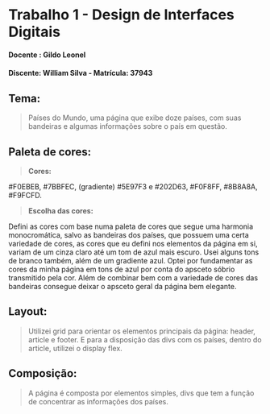 # Trabalho 1 - Design de Interfaces Digitais

#### Docente : Gildo Leonel

#### Discente: William Silva - Matrícula: 37943

## Tema:

> Países do Mundo, uma página que exibe doze países, com suas bandeiras e algumas informações sobre o país em questão.

## Paleta de cores:

> **Cores:**

#F0EBEB, #7BBFEC, (gradiente) #5E97F3 e #202D63, #F0F8FF, #8B8A8A, #F9FCFD.

> **Escolha das cores:**

Defini as cores com base numa paleta de cores que segue uma harmonia monocromática, salvo as bandeiras dos países, que possuem uma certa variedade de cores, as cores que eu defini nos elementos da página em si, variam de um cinza
claro até um tom de azul mais escuro. Usei alguns tons de branco também, além de um gradiente azul.
Optei por fundamentar as cores da minha página em tons de azul por conta do apsceto sóbrio transmitido pela cor. Além de combinar bem com a variedade de cores das bandeiras
consegue deixar o apsceto geral da página bem elegante.

## Layout:

> Utilizei grid para orientar os elementos principais da página: header, article e footer. E para a disposição das divs com os países, dentro do article, utilizei o display flex.

## Composição:

> A página é composta por elementos simples, divs que tem a função de concentrar as informações dos países.

